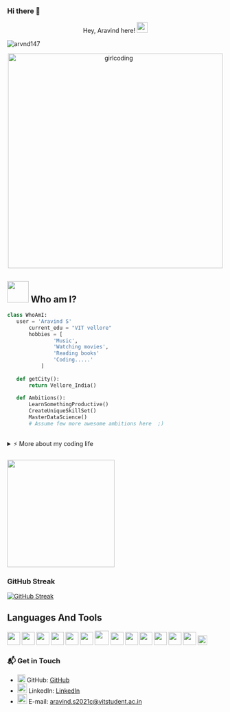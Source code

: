 ### Hi there 👋

<!--
**Arvnd147/Arvnd147** is a ✨ _special_ ✨ repository because its `README.md` (this file) appears on your GitHub profile.

Here are some ideas to get you started:

- 🔭 I’m currently working on ...
- 🌱 I’m currently learning ...
- 👯 I’m looking to collaborate on ...
- 🤔 I’m looking for help with ...
- 💬 Ask me about ...
- 📫 How to reach me: ...
- 😄 Pronouns: ...
- ⚡ Fun fact: ...
-->
<div align="center">
<p> Hey, Aravind here! <img src="https://media.giphy.com/media/hvRJCLFzcasrR4ia7z/giphy.gif" width="25px"> </p>
<p align="left"> <img src="https://komarev.com/ghpvc/?username=arvnd147&label=Profile%20views&color=0e75b6&style=flat" alt="arvnd147" /> </p>
</div>
<div align="center">
<img src="https://media.giphy.com/media/L1R1tvI9svkIWwpVYr/giphy.gif" alt="girlcoding" width="500"  />
</div>

## <img src="https://media.giphy.com/media/VgCDAzcKvsR6OM0uWg/giphy.gif" width="50">  Who am I?
 ```python
 class WhoAmI:
 	user = 'Aravind S'
		current_edu = "VIT vellore"
		hobbies = [
				'Music',
				'Watching movies',
				'Reading books'
				'Coding.....'
			]
	
	def getCity():
		return Vellore_India()
	
	def Ambitions():
		LearnSomethingProductive()
		CreateUniqueSkillSet()
		MasterDataScience()
		# Assume few more awesome ambitions here  ;)
	
 ```
 
 
<details>
<summary>⚡️ More about my coding life</summary>
<br />

![Top Langs](https://github-readme-stats.vercel.app/api/top-langs/?username=arvnd147&layout=compact&hide=css,html)

![Aravind's github stats](https://github-readme-stats.vercel.app/api?username=arvnd147&count_private=true&show_icons=true&theme=onedark)

</details>

### <img src="https://media.giphy.com/media/VTtANKl0beDFQRLDTh/giphy.gif" width="250">

### GitHub Streak
[![GitHub Streak](https://github-readme-streak-stats.herokuapp.com?user=arvnd147)](https://git.io/streak-stats)

## Languages And Tools
<img src = 'https://github.com/MarikIshtar007/MarikIshtar007/blob/master/images/c-original.svg' width='30'/> <img src = 'https://github.com/MarikIshtar007/MarikIshtar007/blob/master/images/cpp.svg' width='30'/> <img src = 'https://github.com/MarikIshtar007/MarikIshtar007/blob/master/images/python2.png' height='30'/>  <img src = 'https://github.com/MarikIshtar007/MarikIshtar007/blob/master/images/html.svg' width='30'/> <img src = 'https://github.com/MarikIshtar007/MarikIshtar007/blob/master/images/css.svg' width='30'/> <img src = 'https://github.com/MarikIshtar007/MarikIshtar007/blob/master/images/js.svg' width='30'/> <img src = 'https://github.com/MarikIshtar007/MarikIshtar007/blob/master/images/bootstrap.svg' width='33'/> <img src = 'https://github.com/MarikIshtar007/MarikIshtar007/blob/master/images/sql.svg' width='30'/> <img src = 'https://github.com/simple-icons/simple-icons/blob/develop/icons/adobeaftereffects.svg' width='30'/> <img src ='https://github.com/simple-icons/simple-icons/blob/develop/icons/adobeillustrator.svg' width='30'/> <img src = 'https://github.com/simple-icons/simple-icons/blob/develop/icons/adobephotoshop.svg' width='30'/> <img src = 'https://github.com/simple-icons/simple-icons/blob/develop/icons/adobepremierepro.svg' width='30'/> <img src = 'https://github.com/MarikIshtar007/MarikIshtar007/blob/master/images/git.svg' width='30'/> <img src = 'https://github.com/MarikIshtar007/MarikIshtar007/blob/master/images/flutter-logo.svg' width='22'/>


 
 ### 📬 Get in Touch

- <img src="https://media.giphy.com/media/CwTvSiWflgCGKgz5eb/giphy.gif" width="18"> GitHub: [GitHub](https://www.github.com/arvnd147)
- <img src="https://media.giphy.com/media/HQTYdpx1yhxWpugAi2/giphy.gif" width="22"> LinkedIn: [LinkedIn](https://www.linkedin.com/in/aravinds-coder/)
- <img src="https://media.giphy.com/media/fYBttYPejVFv1tcJbz/giphy.gif" width="22"> E-mail: aravind.s2021c@vitstudent.ac.in
